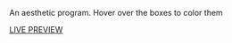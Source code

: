 An aesthetic program. Hover over the boxes to color them

[LIVE PREVIEW](https://complexlity-etch-a-sketch.netlify.app/)
